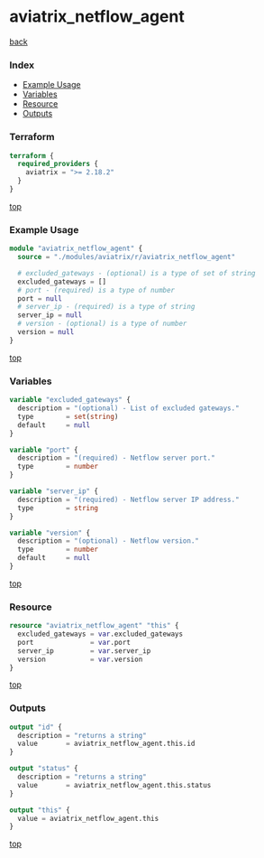 # aviatrix_netflow_agent

[back](../aviatrix.md)

### Index

- [Example Usage](#example-usage)
- [Variables](#variables)
- [Resource](#resource)
- [Outputs](#outputs)

### Terraform

```terraform
terraform {
  required_providers {
    aviatrix = ">= 2.18.2"
  }
}
```

[top](#index)

### Example Usage

```terraform
module "aviatrix_netflow_agent" {
  source = "./modules/aviatrix/r/aviatrix_netflow_agent"

  # excluded_gateways - (optional) is a type of set of string
  excluded_gateways = []
  # port - (required) is a type of number
  port = null
  # server_ip - (required) is a type of string
  server_ip = null
  # version - (optional) is a type of number
  version = null
}
```

[top](#index)

### Variables

```terraform
variable "excluded_gateways" {
  description = "(optional) - List of excluded gateways."
  type        = set(string)
  default     = null
}

variable "port" {
  description = "(required) - Netflow server port."
  type        = number
}

variable "server_ip" {
  description = "(required) - Netflow server IP address."
  type        = string
}

variable "version" {
  description = "(optional) - Netflow version."
  type        = number
  default     = null
}
```

[top](#index)

### Resource

```terraform
resource "aviatrix_netflow_agent" "this" {
  excluded_gateways = var.excluded_gateways
  port              = var.port
  server_ip         = var.server_ip
  version           = var.version
}
```

[top](#index)

### Outputs

```terraform
output "id" {
  description = "returns a string"
  value       = aviatrix_netflow_agent.this.id
}

output "status" {
  description = "returns a string"
  value       = aviatrix_netflow_agent.this.status
}

output "this" {
  value = aviatrix_netflow_agent.this
}
```

[top](#index)